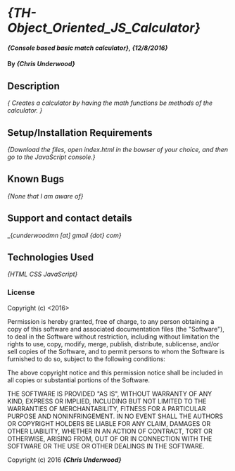 # _{TH-Object_Oriented_JS_Calculator}_

#### _{Console based basic match calculator}, {12/8/2016}_

#### By _**{Chris Underwood}**_

## Description

_{ Creates a calculator by having the math functions be methods of the calculator. }_

## Setup/Installation Requirements

_{Download the files, open index.html in the bowser of your choice, and then go to the JavaScript console.}_

## Known Bugs

_{None that I am aware of}_

## Support and contact details

_{_cunderwoodmn [at] gmail {dot} com}_

## Technologies Used

_{HTML CSS JavaScript}_

### License

Copyright (c) <2016> <Chris Underwood>

Permission is hereby granted, free of charge, to any person obtaining a copy of this software and associated documentation files (the "Software"), to deal in the Software without restriction, including without limitation the rights to use, copy, modify, merge, publish, distribute, sublicense, and/or sell copies of the Software, and to permit persons to whom the Software is furnished to do so, subject to the following conditions:

The above copyright notice and this permission notice shall be included in all copies or substantial portions of the Software.

THE SOFTWARE IS PROVIDED "AS IS", WITHOUT WARRANTY OF ANY KIND, EXPRESS OR IMPLIED, INCLUDING BUT NOT LIMITED TO THE WARRANTIES OF MERCHANTABILITY, FITNESS FOR A PARTICULAR PURPOSE AND NONINFRINGEMENT. IN NO EVENT SHALL THE AUTHORS OR COPYRIGHT HOLDERS BE LIABLE FOR ANY CLAIM, DAMAGES OR OTHER LIABILITY, WHETHER IN AN ACTION OF CONTRACT, TORT OR OTHERWISE, ARISING FROM, OUT OF OR IN CONNECTION WITH THE SOFTWARE OR THE USE OR OTHER DEALINGS IN THE SOFTWARE.

Copyright (c) 2016 **_{Chris Underwood}_**
